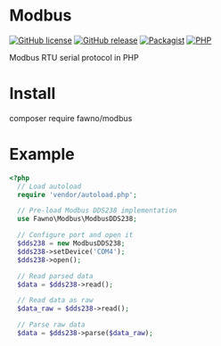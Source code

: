 # Modbus
[![GitHub license](https://img.shields.io/github/license/fawno/Modbus)](https://github.com/fawno/Modbus/blob/master/LICENSE)
[![GitHub release](https://img.shields.io/github/release/fawno/Modbus)](https://github.com/fawno/Modbus/releases)
[![Packagist](https://img.shields.io/packagist/v/fawno/modbus)](https://packagist.org/packages/fawno/modbus)
[![PHP](https://img.shields.io/packagist/php-v/fawno/modbus)](https://php.net)

Modbus RTU serial protocol in PHP

# Install
composer require fawno/modbus

# Example
```php
<?php
  // Load autoload
  require 'vendor/autoload.php';

  // Pre-load Modbus DDS238 implementation
  use Fawno\Modbus\ModbusDDS238;

  // Configure port and open it
  $dds238 = new ModbusDDS238;
  $dds238->setDevice('COM4');
  $dds238->open();

  // Read parsed data
  $data = $dds238->read();

  // Read data as raw
  $data_raw = $dds238->read();

  // Parse raw data
  $data = $dds238->parse($data_raw);

```
